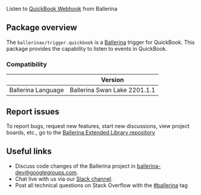 Listen to [QuickBook Webhook](https://developer.intuit.com/app/developer/qbo/docs/develop/webhooks) from Ballerina

## Package overview
The `ballerinax/trigger.quickbook` is a [Ballerina](https://ballerina.io/) trigger for QuickBook.
This package provides the capability to listen to events in QuickBook.

### Compatibility
|                               | Version                        |
|-------------------------------|--------------------------------|
| Ballerina Language            | Ballerina Swan Lake 2201.1.1   |

## Report issues
To report bugs, request new features, start new discussions, view project boards, etc., go to the [Ballerina Extended Library repository](https://github.com/ballerina-platform/ballerina-extended-library)

## Useful links
- Discuss code changes of the Ballerina project in [ballerina-dev@googlegroups.com](mailto:ballerina-dev@googlegroups.com).
- Chat live with us via our [Slack channel](https://ballerina.io/community/slack/).
- Post all technical questions on Stack Overflow with the [#ballerina](https://stackoverflow.com/questions/tagged/ballerina) tag

